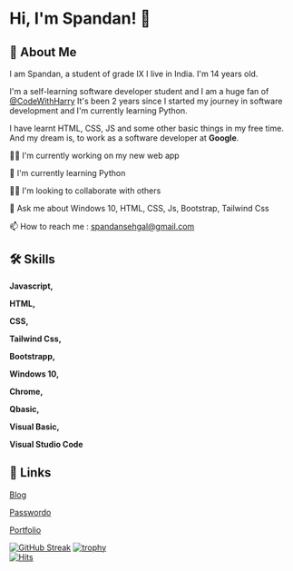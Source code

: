 <!--START_SECTION_PROFILE_VIEWS:readme-info-->

# Hi, I'm Spandan! 👋


## 🚀 About Me
I am Spandan, a student of grade IX I live in India.
I'm 14 years old.

I'm a self-learning software developer student and I am a huge fan of [@CodeWithHarry](https://www.youtube.com/c/CodeWithHarry)
It's been 2 years since I started my journey in software development and I'm currently learning Python.

I have learnt HTML, CSS, JS and some other basic things in my free time.
And my dream is, to work as a software developer at **Google**.

<!--END_SECTION_PROFILE_VIEWS:readme-info-->
👩‍💻 I'm currently working on my new web app

🧠 I'm currently learning Python

👯‍♀️ I'm looking to collaborate with others

💬 Ask me about Windows 10, HTML, CSS, Js, Bootstrap, Tailwind Css

📫 How to reach me : spandansehgal@gmail.com


## 🛠 Skills
**Javascript,**

**HTML,**

**CSS,**

**Tailwind Css,**

**Bootstrapp,**

**Windows 10,**

**Chrome,**

**Qbasic,**

**Visual Basic,**

**Visual Studio Code**


## 🔗 Links
[Blog](https://techwithspandy.tk)

[Passwordo](https://passwordo.vercel.app)

[Portfolio](https://spandyportfolio.vercel.app/)
<!--START_SECTION_DAILY_COMMIT:readme-info-->
<!--END_SECTION_DAILY_COMMIT:readme-info-->

<!--START_SECTION_WEEKLY_COMMIT:readme-info-->
<!--END_SECTION_WEEKLY_COMMIT:readme-info-->

<!--START_SECTION_LANGUAGE:readme-info-->
<!--END_SECTION_LANGUAGE:readme-info-->
[![GitHub Streak](https://github-readme-streak-stats.herokuapp.com/?user=spandyboss)](https://git.io/streak-stats)
[![trophy](https://github-profile-trophy.vercel.app/?username=spandyboss)](https://github.com/spandyboss/github-profile-trophy)  
[![Hits](https://hits.sh/github.com/spandyboss.svg?label=Views)](https://hits.sh/github.com/spandyboss/)
